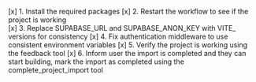[x] 1. Install the required packages
[x] 2. Restart the workflow to see if the project is working  
[x] 3. Replace SUPABASE_URL and SUPABASE_ANON_KEY with VITE_ versions for consistency
[x] 4. Fix authentication middleware to use consistent environment variables
[x] 5. Verify the project is working using the feedback tool
[x] 6. Inform user the import is completed and they can start building, mark the import as completed using the complete_project_import tool